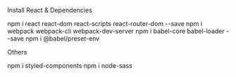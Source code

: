 Install React & Dependencies

npm i react react-dom react-scripts react-router-dom --save
npm i webpack webpack-cli webpack-dev-server
npm i babel-core babel-loader --save
npm i @babel/preset-env

Others 

npm i styled-components
npm i node-sass